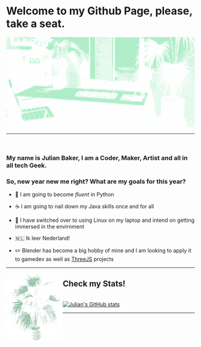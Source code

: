 # Welcome to my Github Page, please, take a seat.

![Cool Art](https://github.com/Jules3182/Jules3182/blob/main/ASCIICODE2.png?raw=true)

---

<br />

  

### My name is Julian Baker, I am a Coder, Maker, Artist and all in all tech Geek.

  

### So, new year new me right? What are my goals for this year?

  

- 🐍 I am going to become _fluent_ in Python

- ☕ I am going to nail down my Java skills once and for all

- 🐧 I have switched over to using Linux on my laptop and intend on getting immersed in the envirnment

- 🇳🇱 Ik leer Nederland!

- ✏️ Blender has become a big hobby of mine and I am looking to apply it to gamedev as well as [ThreeJS](https://github.com/mrdoob/three.js/) projects

---

<img src="https://github.com/Jules3182/Jules3182/blob/main/ASCIIPLANT.png?raw=true" width="30%" align="left"> <h2>Check my Stats!</h2><br> [![Julian's GitHub stats](https://github-readme-stats.vercel.app/api?username=Jules3182&theme=dark)](https://github.com/Jules3182)   

---


